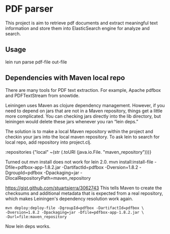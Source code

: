 # PDF parser

This project is aim to retrieve pdf documents and extract meaningful text information and store them into ElasticSearch engine for analyze and search.

## Usage
  lein run parse pdf-file out-file


## Dependencies with Maven local repo

There are many tools for PDF text extraction. For example, Apache pdfbox and PDFTextStream from snowtide.

Leiningen uses Maven as clojure dependency management. However, if you need to depend on jars that are not in a Maven repository, things get a little more complicated. You can checking jars directly into the lib directory, but leiningen would delete these jars whenever you ran “lein deps.”

The solution is to make a local Maven repository within the project and checkin your jars into the local maven repository. To ask lein to search for local repo, add repository into project.clj.

  :repositories {"local" ~(str (.toURI (java.io.File. "maven_repository")))}

  Turned out mvn install does not work for lein 2.0.
    mvn install:install-file -Dfile=pdfbox-app-1.8.2.jar -DartifactId=pdfbox -Dversion=1.8.2 -DgroupId=pdfbox -Dpackaging=jar -DlocalRepositoryPath=maven_repository

  https://gist.github.com/stuartsierra/3062743
  This tells Maven to create the checksums and additional metadata that is expected from a real repository, which makes Leiningen's dependency resolution work again.
  
    mvn deploy:deploy-file -DgroupId=pdfbox -DartifactId=pdfbox \
    -Dversion=1.8.2 -Dpackaging=jar -Dfile=pdfbox-app-1.8.2.jar \
    -Durl=file:maven_repository

  Now lein deps works.